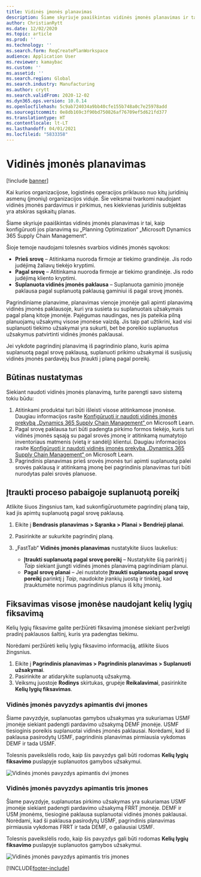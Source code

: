 ```yaml
---
title: Vidinės įmonės planavimas
description: Šiame skyriuje paaiškintas vidinės įmonės planavimas ir tai, kaip konfigūruoti jos planavimą su „Planning Optimization“ „Microsoft Dynamics 365 Supply Chain Management“.
author: ChristianRytt
ms.date: 12/02/2020
ms.topic: article
ms.prod: ''
ms.technology: ''
ms.search.form: ReqCreatePlanWorkspace
audience: Application User
ms.reviewer: kamaybac
ms.custom: ''
ms.assetid: ''
ms.search.region: Global
ms.search.industry: Manufacturing
ms.author: crytt
ms.search.validFrom: 2020-12-02
ms.dyn365.ops.version: 10.0.14
ms.openlocfilehash: 5c9ab724034a9bb40cfe155b748a0c7e25978add
ms.sourcegitcommit: 0e8db169c3f90bd750826af76709ef5d621fd377
ms.translationtype: HT
ms.contentlocale: lt-LT
ms.lasthandoff: 04/01/2021
ms.locfileid: "5833358"
---
```

# <a name="intercompany-planning"></a>Vidinės įmonės planavimas

[!include [banner](../../includes/banner.md)]

Kai kurios organizacijose, logistinės operacijos priklauso nuo kitų juridinių asmenų (įmonių) organizacijos viduje. Šie veiksmai tvarkomi naudojant vidinės įmonės pardavimus ir pirkimus, nes kiekvienas juridinis subjektas yra atskiras sąskaitų planas.

Šiame skyriuje paaiškintas vidinės įmonės planavimas ir tai, kaip konfigūruoti jos planavimą su „Planning Optimization“ „Microsoft Dynamics 365 Supply Chain Management“.

Šioje temoje naudojami tolesnės svarbios vidinės įmonės sąvokos:

- **Prieš srovę** – Atitinkama nuoroda firmoje ar tiekimo grandinėje. Jis rodo judėjimą žaliavų tiekėjo kryptimi.
- **Pagal srovę** – Atitinkama nuoroda firmoje ar tiekimo grandinėje. Jis rodo judėjimą kliento kryptimi.
- **Suplanuota vidinės įmonės paklausa** – Suplanuota gaminio įmonėje paklausa pagal suplanuotą paklausą gaminiui iš pagal srovę įmonės.

Pagrindiniame planavime, planavimas vienoje įmonėje gali apimti planavimą vidinės įmonės paklausoje, kuri yra susieta su suplanuotais užsakymais pagal planą kitoje įmonėje. Pajėgumas naudingas, nes jis pateikia pilną planuojamų užsakymų visose įmonėse vaizdą. Jis taip pat užtikrini, kad visi suplanuoti tiekimo užsakymai yra sukurti, bet be poreikio suplanuotus užsakymus patvirtinti vidinės įmonės paklausai.

Jei vykdote pagrindinį planavimą iš pagrindinio plano, kuris apima suplanuotą pagal srovę paklausą, suplanuoti prikimo užsakymai iš susijusių vidinės įmonės pardavėjų bus įtraukti į planą pagal poreikį.

## <a name="required-setup"></a>Būtinas nustatymas

Siekiant naudoti vidinės įmonės planavimą, turite parengti savo sistemą tokiu būdu:

1. Atitinkami produktai turi būti išleisti visose atitinkamose įmonėse. Daugiau informacijos rasite [Konfigūruoti ir naudoti vidinės įmonės prekybą „Dynamics 365 Supply Chain Management“ ](https://docs.microsoft.com/learn/modules/configure-use-intercompany-trade-dyn365-supply-chain-mgmt/) on Microsoft Learn.
1. Pagal srovę paklausa turi būti padengta pirkimo formos tiekėjo, kuris turi vidinės įmonės sąsają su pagal srovės įmonę ir atitinkamą numatytojo inventoriaus matmenis (vietą ir sandėlį) klientui. Daugiau informacijos rasite [Konfigūruoti ir naudoti vidinės įmonės prekybą „Dynamics 365 Supply Chain Management“ ](https://docs.microsoft.com/learn/modules/configure-use-intercompany-trade-dyn365-supply-chain-mgmt/) on Microsoft Learn.
1. Pagrindinis planavimas prieš srovės įmonės turi apimti suplanuotą palei srovės paklausą ir atitinkamą įmonę bei pagrindinis planavimas turi būti nurodytas palei srovės planuose.

## <a name="include-planned-downstream-demand"></a>Įtraukti proceso pabaigoje suplanuotą poreikį

Atlikite šiuos žingsnius tam, kad sukonfigūruotumėte pagrindinį planą taip, kad jis apimtų suplanuotą pagal srovę paklausą.

1. Eikite į **Bendrasis planavimas \> Sąranka \> Planai \> Bendrieji planai**.
1. Pasirinkite ar sukurkite pagrindinį planą.
1. „FastTab“ **Vidinės įmonės planavimas** nustatykite šiuos laukelius:

    - **Įtraukti suplanuotą pagal srovę poreikį** – Nustatykite šią parinktį į *Taip* siekiant įjungti vidinės įmonės planavimą pagrindiniam planui.
    - **Pagal srovę planai** – Jei nustatote **Įtraukti suplanuotą pagal srovę poreikį** parinktį į *Taip*, naudokite įrankių juostą ir tinklelį, kad įtrauktumėte norimus pagrindinius planus iš kitų įmonių.

## <a name="peg-across-companies-by-using-multilevel-pegging"></a>Fiksavimas visose įmonėse naudojant kelių lygių fiksavimą

Kelių lygių fiksavime galite peržiūrėti fiksavimą įmonėse siekiant peržvelgti pradinį paklausos šaltinį, kuris yra padengtas tiekimu.

Norėdami peržiūrėti kelių lygių fiksavimo informaciją, atlikite šiuos žingsnius.

1. Eikite į **Pagrindinis planavimas \> Pagrindinis planavimas \> Suplanuoti užsakymai**.
1. Pasirinkite ar atidarykite suplanuotą užsakymą.
1. Veiksmų juostoje **Rodinys** skirtukas, grupėje **Reikalavimai**, pasirinkite **Kelių lygių fiksavimas**.

### <a name="intercompany-example-that-involves-two-companies"></a>Vidinės įmonės pavyzdys apimantis dvi įmones

Šiame pavyzdyje, suplanuotas gamybos užsakymas yra sukuriamas USMF įmonėje siekiant padengti pardavimo užsakymą DEMF įmonėje. USMF tiesioginis poreikis suplanuotai vidinės įmonės paklausai. Norėdami, kad ši paklausa pasirodytų USMF, pagrindinis planavimas pirmiausia vykdomas DEMF ir tada USMF.

Tolesnis paveikslėlis rodo, kaip šis pavyzdys gali būti rodomas **Kelių lygių fiksavimo** puslapyje suplanuotos gamybos užsakymui.

![Vidinės įmonės pavyzdys apimantis dvi įmones](media/IntercompanyPlanning1.png)

### <a name="intercompany-example-that-involves-three-companies"></a>Vidinės įmonės pavyzdys apimantis tris įmones

Šiame pavyzdyje, suplanuotas pirkimo užsakymas yra sukuriamas USMF įmonėje siekiant padengti pardavimo užsakymą FRRT įmonėje. DEMF ir USM įmonėms, tiesioginė paklausa suplanuotai vidinės įmonės paklausai. Norėdami, kad ši paklausa pasirodytų USMF, pagrindinis planavimas pirmiausia vykdomas FRRT ir tada DEMF, o galiausiai USMF.

Tolesnis paveikslėlis rodo, kaip šis pavyzdys gali būti rodomas **Kelių lygių fiksavimo** puslapyje suplanuotos gamybos užsakymui.

![Vidinės įmonės pavyzdys apimantis tris įmones](media/IntercompanyPlanning2.png)


[!INCLUDE[footer-include](../../../includes/footer-banner.md)]